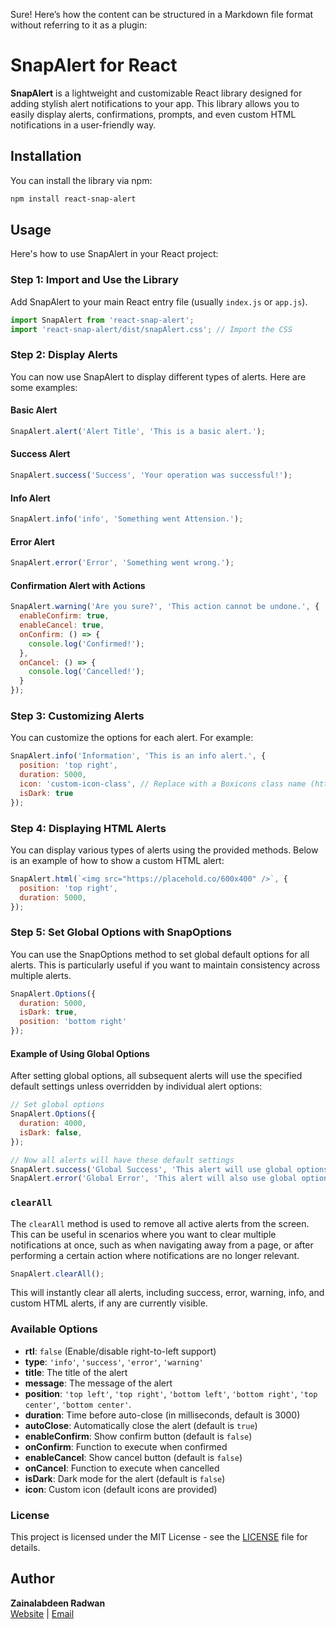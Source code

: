 Sure! Here’s how the content can be structured in a Markdown file format without referring to it as a plugin:

# SnapAlert for React

**SnapAlert** is a lightweight and customizable React library designed for adding stylish alert notifications to your app. This library allows you to easily display alerts, confirmations, prompts, and even custom HTML notifications in a user-friendly way.

## Installation

You can install the library via npm:

```bash
npm install react-snap-alert
```

## Usage

Here's how to use SnapAlert in your React project:

### Step 1: Import and Use the Library

Add SnapAlert to your main React entry file (usually `index.js` or `app.js`).

```javascript
import SnapAlert from 'react-snap-alert';
import 'react-snap-alert/dist/snapAlert.css'; // Import the CSS
```

### Step 2: Display Alerts

You can now use SnapAlert to display different types of alerts. Here are some examples:

#### Basic Alert

```javascript
SnapAlert.alert('Alert Title', 'This is a basic alert.');
```

#### Success Alert

```javascript
SnapAlert.success('Success', 'Your operation was successful!');
```

#### Info Alert

```javascript
SnapAlert.info('info', 'Something went Attension.');
```

#### Error Alert

```javascript
SnapAlert.error('Error', 'Something went wrong.');
```

#### Confirmation Alert with Actions

```javascript
SnapAlert.warning('Are you sure?', 'This action cannot be undone.', {
  enableConfirm: true,
  enableCancel: true,
  onConfirm: () => {
    console.log('Confirmed!');
  },
  onCancel: () => {
    console.log('Cancelled!');
  }
});
```

### Step 3: Customizing Alerts

You can customize the options for each alert. For example:

```javascript
SnapAlert.info('Information', 'This is an info alert.', {
  position: 'top right',
  duration: 5000,
  icon: 'custom-icon-class', // Replace with a Boxicons class name (https://boxicons.com)
  isDark: true
});
```

### Step 4: Displaying HTML Alerts

You can display various types of alerts using the provided methods. Below is an example of how to show a custom HTML alert:

```javascript
SnapAlert.html(`<img src="https://placehold.co/600x400" />`, {
  position: 'top right',
  duration: 5000,
});
```

### Step 5: Set Global Options with SnapOptions

You can use the SnapOptions method to set global default options for all alerts. This is particularly useful if you want to maintain consistency across multiple alerts.

```javascript
SnapAlert.Options({
  duration: 5000,
  isDark: true,
  position: 'bottom right'
});
```

#### Example of Using Global Options

After setting global options, all subsequent alerts will use the specified default settings unless overridden by individual alert options:

```javascript
// Set global options
SnapAlert.Options({
  duration: 4000,
  isDark: false,
});

// Now all alerts will have these default settings
SnapAlert.success('Global Success', 'This alert will use global options.');
SnapAlert.error('Global Error', 'This alert will also use global options.');
```

### `clearAll`

The `clearAll` method is used to remove all active alerts from the screen. This can be useful in scenarios where you want to clear multiple notifications at once, such as when navigating away from a page, or after performing a certain action where notifications are no longer relevant.

```javascript
SnapAlert.clearAll();
```

This will instantly clear all alerts, including success, error, warning, info, and custom HTML alerts, if any are currently visible.


### Available Options

- **rtl**: `false` (Enable/disable right-to-left support)
- **type**: `'info'`, `'success'`, `'error'`, `'warning'`
- **title**: The title of the alert
- **message**: The message of the alert
- **position**: `'top left'`, `'top right'`, `'bottom left'`, `'bottom right'`, `'top center'`, `'bottom center'`.
- **duration**: Time before auto-close (in milliseconds, default is 3000)
- **autoClose**: Automatically close the alert (default is `true`)
- **enableConfirm**: Show confirm button (default is `false`)
- **onConfirm**: Function to execute when confirmed
- **enableCancel**: Show cancel button (default is `false`)
- **onCancel**: Function to execute when cancelled
- **isDark**: Dark mode for the alert (default is `false`)
- **icon**: Custom icon (default icons are provided)

### License

This project is licensed under the MIT License - see the [LICENSE](LICENSE) file for details.

## Author

**Zainalabdeen Radwan**  
[Website](https://picker.sd) | [Email](mailto:zain@picker.sd)